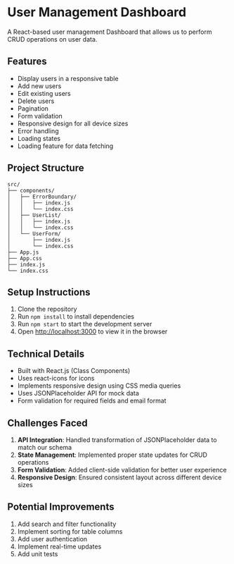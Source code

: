 # User Management Dashboard

A React-based user management Dashboard that allows us to perform CRUD operations on user data.

## Features

- Display users in a responsive table
- Add new users
- Edit existing users
- Delete users
- Pagination
- Form validation
- Responsive design for all device sizes
- Error handling
- Loading states
- Loading feature for data fetching

## Project Structure

```
src/
├── components/
│   ├── ErrorBoundary/
│   │   ├── index.js
│   │   └── index.css
│   ├── UserList/
│   │   ├── index.js
│   │   └── index.css
│   └── UserForm/
│       ├── index.js
│       └── index.css
├── App.js
├── App.css
├── index.js
└── index.css
```

## Setup Instructions

1. Clone the repository
2. Run `npm install` to install dependencies
3. Run `npm start` to start the development server
4. Open [http://localhost:3000](http://localhost:3000) to view it in the browser

## Technical Details

- Built with React.js (Class Components)
- Uses react-icons for icons
- Implements responsive design using CSS media queries
- Uses JSONPlaceholder API for mock data
- Form validation for required fields and email format

## Challenges Faced

1. **API Integration**: Handled transformation of JSONPlaceholder data to match our schema
2. **State Management**: Implemented proper state updates for CRUD operations
3. **Form Validation**: Added client-side validation for better user experience
4. **Responsive Design**: Ensured consistent layout across different device sizes

## Potential Improvements

1. Add search and filter functionality
2. Implement sorting for table columns
3. Add user authentication
4. Implement real-time updates
5. Add unit tests